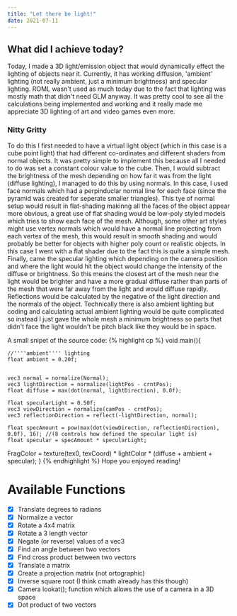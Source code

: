 ```yaml
---
title: "Let there be light!"
date: 2021-07-11
---
```

## What did I achieve today?
Today, I made a 3D light/emission object that would dynamically effect the lighting of objects near it. Currently, it has working diffusion, 'ambient' lighting (not really ambient, just a minimum brightness) and specular lighting.
ROML wasn't used as much today due to the fact that lighting was mostly math that didn't need GLM anyway. It was pretty cool to see all the calculations being implemented and working and it really made me appreciate 3D lighting of art and video games even more.
### Nitty Gritty
To do this I first needed to have a virtual light object (which in this case is a cube point light) that had different co-ordinates and different shaders from normal objects. It was pretty simple to implement this because all I needed to do was set a constant colour value to the cube.
Then, I would subtract the brightness of the mesh depending on how far it was from the light (diffuse lighting), I managed to do this by using normals. In this case, I used face normals which had a perpinduclar normal line for each face (since the pyramid was created for seperate smaller triangles). 
This tye of normal setup would result in flat-shading makinng all the faces of the object appear more obvious, a great use of flat shading would be low-poly styled models which tries to show each face of the mesh.
Although, some other art styles might use vertex normals which would have a normal line projecting from each vertex of the mesh, this would result in smooth shading and would probably be better for objects with higher poly count or realistic objects.
In this case I went with a flat shader due to the fact this is quite a simple mesh. Finally, came the specular lighting which depending on the camera position and where the light would hit the object would change the intensity of the diffuse or brightness.
So this means the closest art of the mesh near the light would be brighter and have a more gradual diffuse rather than parts of the mesh that were far away from the light and would diffuse rapidly. Reflections would be calculated by the negative of the light direction and the normals of the object.
Technically there is also ambient lighting but coding and calculating actual ambient lighting would be quite complicated so instead I just gave the whole mesh a minimum brightness so parts that didn't face the light wouldn't be pitch black like they would be in space.

A small snipet of the source code:
{% highlight cp %}
void main(){

	//''''ambient'''' lighting
	float ambient = 0.20f;


	vec3 normal = normalize(Normal);
	vec3 lightDirection = normalize(lightPos - crntPos);
	float diffuse = max(dot(normal, lightDirection), 0.0f);

	float specularLight = 0.50f;
	vec3 viewDirection = normalize(camPos - crntPos);
	vec3 reflectionDirection = reflect(-lightDirection, normal);

	float specAmount = pow(max(dot(viewDirection, reflectionDirection), 0.0f), 16); //(8 controls how defined the specular light is)
	float specular = specAmount * specularLight;

   FragColor = texture(tex0, texCoord) * lightColor * (diffuse + ambient + specular);
}
{% endhighlight %}
Hope you enjoyed reading!

# Available Functions

 - [x] Translate degrees to radians
 - [x] Normalize a vector
 - [x] Rotate a 4x4 matrix
 - [x] Rotate a 3 length vector
 - [x] Negate (or reverse) values of a vec3
 - [x] Find an angle between two vectors
 - [x] Find cross product between two vectors
 - [x] Translate a matrix
 - [x] Create a projection matrix (not ortographic)
 - [x] Inverse square root (I think cmath already has this though)
 - [x] Camera lookat(); function which allows the use of a camera in a 3D space
 - [x] Dot product of two vectors
